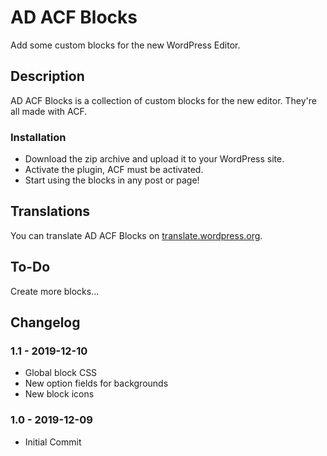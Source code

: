 # AD ACF Blocks

Add some custom blocks for the new WordPress Editor.


## Description

AD ACF Blocks is a collection of custom blocks for the new editor. They're all made with ACF.

### Installation

* Download the zip archive and upload it to your WordPress site. 
* Activate the plugin, ACF must be activated. 
* Start using the blocks in any post or page!


## Translations

You can translate AD ACF Blocks on [translate.wordpress.org](https://translate.wordpress.org).


## To-Do

Create more blocks…


## Changelog

### 1.1 - 2019-12-10
* Global block CSS
* New option fields for backgrounds
* New block icons

### 1.0 - 2019-12-09
* Initial Commit